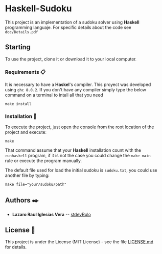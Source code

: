 # Haskell-Sudoku

This project is an implementation of a sudoku solver using **Haskell** programming languaje. For specific details about the code see `doc/Details.pdf`

## Starting
To use the project, clone it or download it to your local computer.


### Requirements 📋
It is necessary to have a **Haskel**'s compiler. This proyect was developed using `ghc 8.0.2`.
If you don't have any compiler simply type the below command on a terminal to intall all that you need 

```
make install
```

### Installation 🔧

To execute the project, just open the console from the root location of the project and execute:

```
make
```
That command assume that your **Haskell** installation count with the `runhaskell` program, if it is not the case you could change the `make main` rule or execute the program manually.

The default file used for load the initial sudoku is `sudoku.txt`, you could use another file by typing:

```
make file="your/sudoku/path"
```

## Authors ✒️

* **Lazaro Raul Iglesias Vera** -- [stdevRulo](https://github.com/stdevRulo)

## License 📄

This project is under the License (MIT License) - see the file [LICENSE.md](LICENSE.md) for details.

